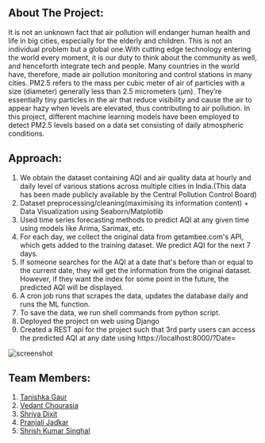 ## About The Project: 

It is not an unknown fact that air pollution will endanger human health and life in big
cities, especially for the elderly and children. This is not an individual problem but a
global one.With cutting edge technology entering the world every moment, it is our duty
to think about the community as well, and henceforth integrate tech and people. Many
countries in the world have, therefore, made air pollution monitoring and control stations
in many cities.
PM2.5 refers to the mass per cubic meter of air of particles with a size (diameter)
generally less than 2.5 micrometers (μm). They’re essentially tiny particles in the air that
reduce visibility and cause the air to appear hazy when levels are elevated, thus
contributing to air pollution. In this project, different machine learning models have been
employed to detect PM2.5 levels based on a data set consisting of daily atmospheric
conditions.

## Approach:
1. We obtain the dataset containing AQI and air quality data at hourly and daily level
of various stations across multiple cities in India.(This data has been made
publicly available by the Central Pollution Control Board)
2. Dataset preprocessing/cleaning(maximising its information content) + Data
Visualization using Seaborn/Matplotlib
3. Used time series forecasting methods to predict AQI at any given time using models like Arima, Sarimax, etc.
4. For each day, we collect the original data from getambee.com's API, which gets added to the training dataset. We predict AQI for the next 7 days.
5. If someone searches for the AQI at a date that's before than or equal to the current date, they will get the information from the original dataset. However, if they want the index for some point in the future, the predicted AQI will be displayed.
6. A cron job runs that scrapes the data, updates the database daily and runs the ML function.
7. To save the data, we run shell commands from python script.
8. Deployed the project on web using Django
9. Created a REST api for the project such that 3rd party users can access the predicted AQI at any date using https://localhost:8000/?Date=

![screenshot](aqi_ss.png)

## Team Members:
1. [Tanishka Gaur](https://github.com/tanishkaa31/)
2. [Vedant Chourasia](https://github.com/Vc8006/)
3. [Shriya Dixit](https://github.com/shriyaD13/)
4. [Pranjali Jadkar](https://github.com/pranjali1909/)
5. [Shrish Kumar Singhal](https://github.com/shrishsinghal/)
